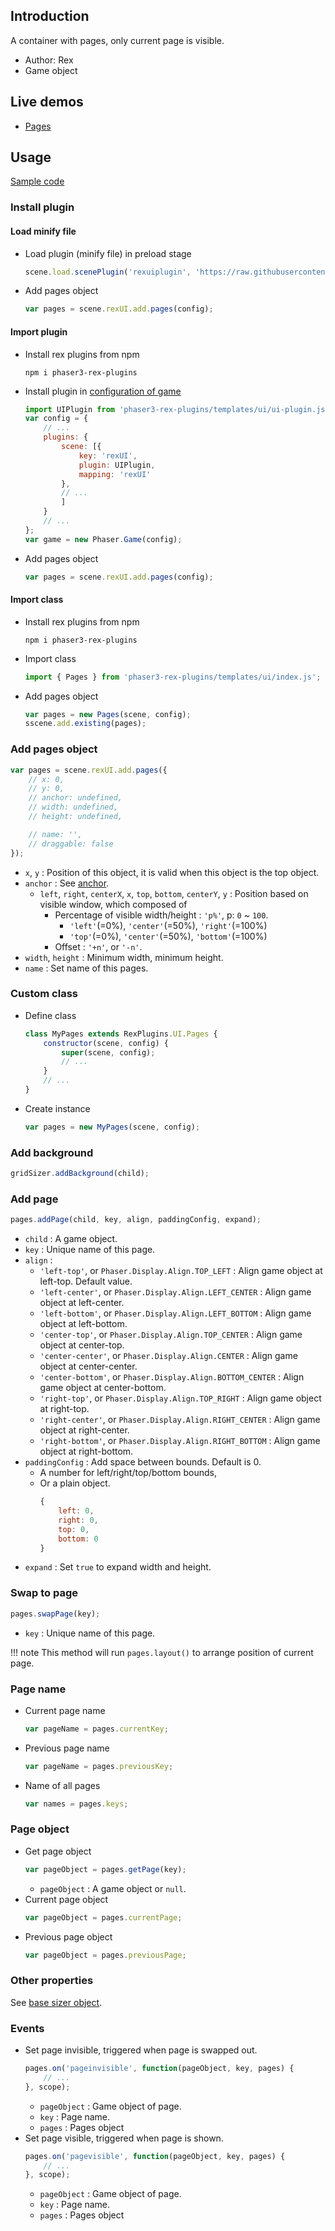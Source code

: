 ## Introduction

A container with pages, only current page is visible.

- Author: Rex
- Game object

## Live demos

- [Pages](https://codepen.io/rexrainbow/pen/vPWzBa)

## Usage

[Sample code](https://github.com/rexrainbow/phaser3-rex-notes/tree/master/examples/ui-pages)

### Install plugin

#### Load minify file

- Load plugin (minify file) in preload stage
    ```javascript
    scene.load.scenePlugin('rexuiplugin', 'https://raw.githubusercontent.com/rexrainbow/phaser3-rex-notes/master/dist/rexuiplugin.min.js', 'rexUI', 'rexUI');
    ```
- Add pages object
    ```javascript
    var pages = scene.rexUI.add.pages(config);
    ```

#### Import plugin

- Install rex plugins from npm
    ```
    npm i phaser3-rex-plugins
    ```
- Install plugin in [configuration of game](game.md#configuration)
    ```javascript
    import UIPlugin from 'phaser3-rex-plugins/templates/ui/ui-plugin.js';
    var config = {
        // ...
        plugins: {
            scene: [{
                key: 'rexUI',
                plugin: UIPlugin,
                mapping: 'rexUI'
            },
            // ...
            ]
        }
        // ...
    };
    var game = new Phaser.Game(config);
    ```
- Add pages object
    ```javascript
    var pages = scene.rexUI.add.pages(config);
    ```

#### Import class

- Install rex plugins from npm
    ```
    npm i phaser3-rex-plugins
    ```
- Import class
    ```javascript
    import { Pages } from 'phaser3-rex-plugins/templates/ui/index.js';
    ```
- Add pages object
    ```javascript    
    var pages = new Pages(scene, config);
    sscene.add.existing(pages);
    ```

### Add pages object

```javascript
var pages = scene.rexUI.add.pages({
    // x: 0,
    // y: 0,
    // anchor: undefined,
    // width: undefined,
    // height: undefined,

    // name: '',
    // draggable: false
});
```

- `x`, `y` : Position of this object, it is valid when this object is the top object.
- `anchor` : See [anchor](anchor.md#create-instance).
    - `left`, `right`, `centerX`, `x`, `top`, `bottom`, `centerY`, `y` : Position based on visible window, which composed of
        - Percentage of visible width/height : `'p%'`, p: `0` ~ `100`.
            - `'left'`(=0%), `'center'`(=50%), `'right'`(=100%)
            - `'top'`(=0%), `'center'`(=50%), `'bottom'`(=100%)
        - Offset : `'+n'`, or `'-n'`.
- `width`, `height` : Minimum width, minimum height.
- `name` : Set name of this pages.

### Custom class

- Define class
    ```javascript
    class MyPages extends RexPlugins.UI.Pages {
        constructor(scene, config) {
            super(scene, config);
            // ...
        }
        // ...
    }
    ```
- Create instance
    ```javascript
    var pages = new MyPages(scene, config);
    ```

### Add background

```javascript
gridSizer.addBackground(child);
```

### Add page

```javascript
pages.addPage(child, key, align, paddingConfig, expand);
```

- `child` : A game object.
- `key` : Unique name of this page.
- `align` :
    - `'left-top'`, or `Phaser.Display.Align.TOP_LEFT` : Align game object at left-top. Default value.
    - `'left-center'`, or `Phaser.Display.Align.LEFT_CENTER` : Align game object at left-center.
    - `'left-bottom'`, or `Phaser.Display.Align.LEFT_BOTTOM` : Align game object at left-bottom.
    - `'center-top'`, or `Phaser.Display.Align.TOP_CENTER` : Align game object at center-top.
    - `'center-center'`, or `Phaser.Display.Align.CENTER` : Align game object at center-center.
    - `'center-bottom'`, or `Phaser.Display.Align.BOTTOM_CENTER` : Align game object at center-bottom.
    - `'right-top'`, or `Phaser.Display.Align.TOP_RIGHT` : Align game object at right-top.
    - `'right-center'`, or `Phaser.Display.Align.RIGHT_CENTER` : Align game object at right-center.
    - `'right-bottom'`, or `Phaser.Display.Align.RIGHT_BOTTOM` : Align game object at right-bottom.
- `paddingConfig` : Add space between bounds. Default is 0.
    - A number for left/right/top/bottom bounds,
    - Or a plain object.
        ```javascript
        {
            left: 0,
            right: 0,
            top: 0,
            bottom: 0
        }
        ```
- `expand` : Set `true` to expand width and height.

### Swap to page

```javascript
pages.swapPage(key);
```

- `key` : Unique name of this page.

!!! note
    This method will run `pages.layout()` to arrange position of current page.

### Page name

- Current page name
    ```javascript
    var pageName = pages.currentKey;
    ```

- Previous page name
    ```javascript
    var pageName = pages.previousKey;
    ```
- Name of all pages
    ```javascript
    var names = pages.keys;
    ```

### Page object

- Get page object
    ```javascript
    var pageObject = pages.getPage(key);
    ```
    - `pageObject` : A game object or `null`.
- Current page object
    ```javascript
    var pageObject = pages.currentPage;
    ```
- Previous page object
    ```javascript
    var pageObject = pages.previousPage;
    ```

### Other properties

See [base sizer object](ui-basesizer.md).

### Events

- Set page invisible, triggered when page is swapped out.
    ```javascript
    pages.on('pageinvisible', function(pageObject, key, pages) {
        // ...
    }, scope);
    ```
    - `pageObject` : Game object of page.
    - `key` : Page name.
    - `pages` : Pages object
- Set page visible, triggered when page is shown.
    ```javascript
    pages.on('pagevisible', function(pageObject, key, pages) {
        // ...
    }, scope);
    ```
    - `pageObject` : Game object of page.
    - `key` : Page name.
    - `pages` : Pages object